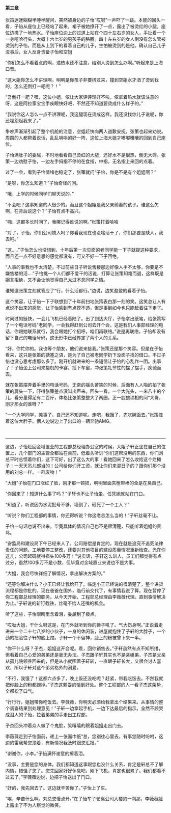#### 第三章

张策迷迷糊糊半睡半醒间，突然被身边的子怡“哎呀”一声吓了一跳。本能的回头一看，子怡从座位上已经站了起来，裙子被她撩开了一点，露出了被烫红的小腿，座位边撒了一地热水。子怡座位边上的过道上站在个四十左右岁的女人，手扯着一个一身嘻哈行头，大概十六七岁的男孩子的胳膊。四十左右岁的女人倒没有怎么管被烫到的子怡，而是从上到下的看着自己的儿子，生怕被烫到的是他。确认自己儿子没事后，女人反身责备子怡和空姐

“你们怎么不看着点的啊，递热水还不注意，给别人烫到怎么办啊。”听起来是上海口音。

“这大姐你怎么不讲理啊，明明是你孩子非要挤过来，撞到空姐水才洒了烫到我的，怎么还倒打一耙呢？！”

“吾倒打一耙？嘿，这位小姐，侬让大家评评理好不啦，侬拿着热水就该注意的呀，这是阿拉家宝宝手疾眼快好吧，不然还不知道要烫成什么样子的。”

“我说你这人怎么一点不讲理呢，我这腿现在烫成这样，我还没找你儿子说呢，你还埋怨起我来了。”

争吵声渐渐引起了整个机舱的注意，空姐赶快向两人道歉安抚，张策也起来劝说。周围的人都帮着说话，乱乱哄哄的好一阵，这位上海大姐才嘟嘟囔囔的回到自己座位。

子怡满肚子的委屈，不时地看看自己烫红的大腿，还好水不是很热，倒无大碍。张策一边劝慰子怡，一边左手拇指不停的在食指，中指，无名指上来回的点着。

过了一会，看到子怡情绪也稳定了，张策就问“子怡，你是不是有个姐姐啊？”

“是呀，你怎么知道？”子怡奇怪的问。

“哦，上学的时候同学们聊天说的。”

“不会吧？这事知道的人很少的。而且这个姐姐是我父亲前妻的孩子。谁这么欠啊，在背后说这个？”子怡有点不高兴。

“嗨，这都多长时间了，我哪记得谁说的啊。”张策打着哈哈

“对了，子怡。你们公司缺人吗？你看我现在也没啥活干了，你们那要是缺人，我去吧。”

“这.....”子怡怎么也没想到，十年后第一次见面的老同学能一下子就提这种要求，而且还一点不好意思的感觉都没有，可又不好一下子回绝。

“人事的事我也不太清楚，不过前些日子听说售楼那边好像人手不太够，你要是不嫌售楼的活....”子怡挑一个人们都不爱干的活说，打算让张策知难而退，这样既是婉言拒绝，又不会让他觉得自己太过不念同学之情。

谁知道张策立刻就答应了“行，什么活都行。”边说，边笑盈盈的看着子怡。

这个笑容，让子怡一下子联想到了十年前扫地张策表白那一刻的笑。这笑总让人有点说不出来的感觉，让子怡感到有点摸不透，但是事到如今也只能赶着往下走了。

时间过的挺快，一会儿飞机已经着陆了。出了到达大厅，子怡拿出纸笔，给张策写了一个电话号码“老同学，一会我得赶到公司去开个会，这是我们人事部经理的电话，你跟她联系就行，我会跟她打个招呼，咱们再联络。”说是再联络，子怡却没有留下自己的电话号码，这无形中已经界定了两个人的关系。

“好，你忙你的。我也等个朋友，他们说来接我。”张策还是那个笑容。但是在子怡看来，这只是张策的搪塞之语，是为了自己被老同学扔下没面子找的借口。不过子怡也没心思考虑那么多了。刚开机就进来的一条短信让子怡的心乱作一团。出事了！子怡坐上公司来接机的卡宴，摇下车窗，冲张策礼节性的摆了摆手，疾驰而去。

就在张策摆弄着手里的电话号码，无奈的摇头苦笑的时候，后面有人人啪的拍了张策的肩头一下，吓得张策差点没叫出声来。回头一看，一个大光头，一米八十的个儿，看分量得足有二百斤，体格比张策整整大了两圈，正一脸猥琐相的问“大哥，刚才那女的谁呀？”

“一个大学同学，摊事了。自己还不知道呢。走吧，我饿了，先吃碗面去。”张策拽着这位大胖子。俩人边说边上了出口的一辆奔驰AMG。

 

* * *



这边，子怡赶回金域置业的工程部总经理办公室的时候，大姐子轩正坐在自己的位置上，几个部门的主管全都站在桌前，低着头听训“你们这帮没用的东西，你们刘总平时总惯着你们，这下可好，出了这么大的事！看她回来了怎么收拾这个烂摊子！一天天吊儿郎当的！公司给你们开工资，就让你们来混日子的？跟你们那个没用的刘总一样。一群废物！”

“大姐”子怡在门口涨红了脸，刚才那一顿损，明明里面夹枪带棒的全是在臭自己。

“你回来了！知道什么事了吗？”子轩也不让子怡坐，任凭她就站在门口。

“知道了，听说因为水泥批号不够，墙倒了，砸死了一个工人？”

“听说？你们工程部的事情，你还得听说？你这老总怎么当的！”子轩丝毫不让。

子怡一句话也说不出来，毕竟具体的情况自己也不是很清楚，只能听着姐姐的责骂。

“安监局和建设局下午已经来人了。公司赔偿是肯定的，现在就是追究不追究法律责任的问题。工地要停工整改，还要对其他项目的建设质量情况重新检查。光在你这儿，公司起码就得损失100多万！”说实话，子轩这么训人，员工们都觉得有点过分，虽然100多万不是小数，但毕竟对金域置业来说也不是大事。



“大姐，我会尽快详细了解情况，拿出解决方案的。”

“还等你解决什么？小王已经让我给开了。临走小王已经说的很清楚了，整个进货流程都是你批的。现在爸爸在国外，临行前交代了，有事情我说了算。现在暂停了你工程部总经理的职务。从今天开始，工程部总经理由李薇薇代理。直到事情解决为止。”子轩说的斩钉截铁，丝毫不给人还嘴的机会。

听了这些，子怡眼睛里含着泪，委屈到了极点。

“哎呦大姐，干什么呀这是，在门外就听到你的狮子吼了。气大伤身啊。”正说着走进来一个二十七八岁的小伙子，一身的休闲装，进屋就抱住了子轩的大脖子，一个劲的把脸往子轩的脸上蹭。子轩一个不留神，脸上的粉被曾下来一半。

“你干什么呀？子杰，姐姐这开会呢。乖，回你销售去。”子轩虽然有点不知所措，但看着自己心爱的弟弟还是毫无办法。子杰跟子轩其实也不是亲姐弟，子杰是父亲从孤儿院领养回来的，但是从小就围着子轩转，一直跟子轩长大，又很会讨人喜欢，所以子轩对这个弟弟格外的溺爱。

“不行，我饿了！这都六点多了，晚上饭还没吃呢？赶紧，带我吃饭去。不然我就把你脸上的粉都蹭掉。”子杰这赖耍的恰到好处。整个工程部的人一看子杰这架势，全都松了口气。

“行行行，姐姐带你吃饭去。李薇薇，你明天必须给我拿出个结果来。从事情的整个调查结果到处理意见！”子轩一边拿起手机，一边下达最后的指示。全然不顾哭成泪人的子怡，拉着弟弟的手走出工程部。

子杰回头冲着众人做了个鬼脸，笑嘻嘻的跟着姐姐走出门去。

李薇薇走到子怡面前，递上一张面巾纸“总，您别往心里去，有事您随时吩咐，这边的雷我帮您顶着，有新情况我及时跟您汇报。”

“谢谢你，小李。”子怡满怀谢意的擦着泪。

“没事，主要是您的身体。我们都知道这事跟您也没什么关系，肯定是轩总不了解内情，错怪了您了。您先回家好好休息吧，刚下飞机，肯定也很累了。我们都看不过去了。”李薇薇边说，边把子怡送出了门口。

“好的，我先回去了。这边就辛苦你了。”子怡上了车。

“唉，辛苦什么啊。刘总您慢点开。”在子怡车子驶离公司大楼的一刹那，李薇薇脸上露出了不为人察觉的微笑。





